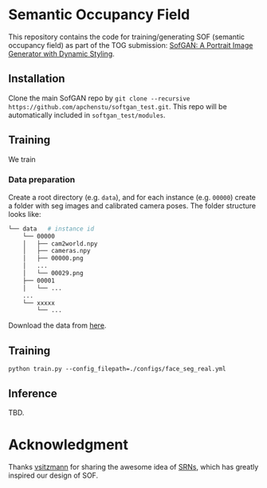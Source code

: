 # Semantic Occupancy Field

This repository contains the code for training/generating SOF (semantic occupancy field) as part of the TOG submission: [SofGAN: A Portrait Image Generator with Dynamic Styling](https://arxiv.org/abs/2007.03780).

## Installation
Clone the main SofGAN repo by `git clone --recursive https://github.com/apchenstu/softgan_test.git`. This repo will be automatically included in `softgan_test/modules`.

## Training
We train 
### Data preparation

Create a root directory (e.g. `data`), and for each instance (e.g. `00000`) create a folder with seg images and calibrated camera poses. The folder structure looks like:

```bash
└── data   # instance id
    └── 00000
    │   ├── cam2world.npy
    │   ├── cameras.npy
    │   ├── 00000.png
    │   ...
    │   └── 00029.png
    ├── 00001
    │   └── ...
    ...
    └── xxxxx
        └── ...
```

Download the data from [here]().

## Training
```
python train.py --config_filepath=./configs/face_seg_real.yml 
```

## Inference
TBD.
<!-- Modify `configs/test.yml` with corredct `data_root` and `checkpoint_path`, use the following command to test your model:

```
python test.py --data_root [path to directory with dataset] ] \
               --logging_root [path to directoy where test output should be written to] \
               --num_instances [number of instances in training set (for instance, 2433 for shapenet cars)] \
               --checkpoint [path to checkpoint]
```

We also provide testing scripts in `scripts`, please find the instruction [here](https://github.com/walnut-REE/sof/scripts).  -->


# Acknowledgment
Thanks [vsitzmann](https://github.com/vsitzmann) for sharing the awesome idea of [SRNs](https://github.com/vsitzmann/scene-representation-networks.git), which has greatly inspired our design of SOF.